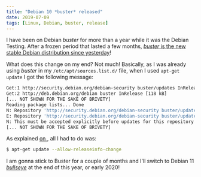 ```yaml
---
title: "Debian 10 *buster* released"
date: 2019-07-09
tags: [Linux, Debian, buster, release]
---
```


I have been on Debian *buster* for more than a year while it was the Debian Testing. After a frozen period that lasted a few months, [*buster* is the new stable Debian distribution since yesterday](https://www.debian.org/News/2019/20190706)!

What does this change on my end? Not much! Basically, as I was already using *buster* in my  `/etc/apt/sources.list.d/` file, when I used `apt-get update` I got the following message:

```sh
Get:1 http://security.debian.org/debian-security buster/updates InRelease [39.1 kB]
Get:2 http://deb.debian.org/debian buster InRelease [118 kB]           
[... NOT SHOWN FOR THE SAKE OF BRIVETY]
Reading package lists... Done
N: Repository 'http://security.debian.org/debian-security buster/updates InRelease' changed its 'Version' value from '' to '10'
E: Repository 'http://security.debian.org/debian-security buster/updates InRelease' changed its 'Suite' value from 'testing' to 'stable'
N: This must be accepted explicitly before updates for this repository can be applied. See apt-secure(8) manpage for details.
[... NOT SHOWN FOR THE SAKE OF BRIVETY]
```

As explained [on <i class="fab fa-stack-exchange"></i>](
https://superuser.com/questions/1456989/how-to-configure-apt-in-debian-buster-after-release), all I had to do was:

```sh
$ apt-get update --allow-releaseinfo-change
```

I am gonna stick to Buster for a couple of months and I'll switch to Debian 11 [*bullseye*](https://pixar.fandom.com/wiki/Bullseye) at the end of this year, or early 2020!

